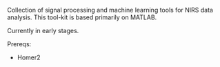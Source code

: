 Collection of signal processing and machine learning tools for NIRS data analysis. 
This tool-kit is based primarily on MATLAB. 

Currently in early stages. 

Prereqs: 
- Homer2
